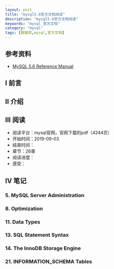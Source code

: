 ```yaml
---
layout: post
title: "mysql5.6官方文档阅读"
description: "mysql5.6官方文档阅读"
keywords: "mysql 官方文档"
category: "mysql"
tags: [数据库,mysql,官方文档]
---
```




## 参考资料
- [MySQL 5.6 Reference Manual](https://dev.mysql.com/doc/refman/5.6/en/)

## I 前言

## II 介绍

## III 阅读
* 阅读平台：mysql官网，官网下载的pdf（4244页）
* 开始时间：2019-09-03
* 结束时间：
* 章节：26章
* 阅读进度：
* 感受：

## IV 笔记
### 5. MySQL Server Administration
### 8. Optimization
### 11. Data Types
### 13. SQL Statement Syntax
### 14. The InnoDB Storage Engine
### 21. INFORMATION_SCHEMA Tables
